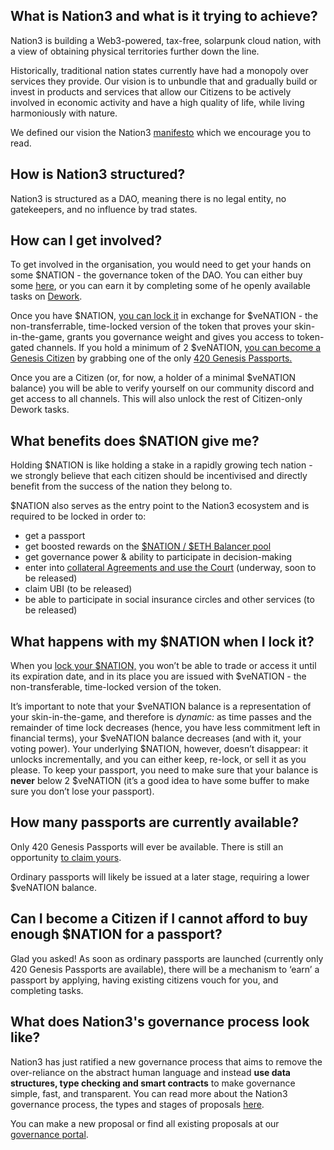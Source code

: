 ## What is Nation3 and what is it trying to achieve?

Nation3 is building a Web3-powered, tax-free, solarpunk cloud nation, with a view of obtaining physical territories further down the line.

Historically, traditional nation states currently have had a monopoly over services they provide. Our vision is to unbundle that and gradually build or invest in products and services that allow our Citizens to be actively involved in economic activity and have a high quality of life, while living harmoniously with nature.

We defined our vision the Nation3 [manifesto](https://nation3.org/manifesto) which we encourage you to read.

## How is Nation3 structured?

Nation3 is structured as a DAO, meaning there is no legal entity, no gatekeepers, and no influence by trad states.

## How can I get involved?

To get involved in the organisation, you would need to get your hands on some $NATION - the governance token of the DAO. You can either buy some [here](https://app.balancer.fi/#/trade/ether/0x333A4823466879eeF910A04D473505da62142069), or you can earn it by completing some of he openly available tasks on [Dework](https://app.dework.xyz/nation3).

Once you have $NATION, [you can lock it](https://app.nation3.org/lock) in exchange for $veNATION - the non-transferrable, time-locked version of the token that proves your skin-in-the-game, grants you governance weight and gives you access to token-gated channels. If you hold a minimum of 2 $veNATION, [you can become a Genesis Citizen](https://app.nation3.org/join) by grabbing one of the only [420 Genesis Passports.](https://opensea.io/collection/nation3-genesis-passport)

Once you are a Citizen (or, for now, a holder of a minimal $veNATION balance) you will be able to verify yourself on our community discord and get access to all channels. This will also unlock the rest of Citizen-only Dework tasks.

## What benefits does $NATION give me?

Holding $NATION is like holding a stake in a rapidly growing tech nation - we strongly believe that each citizen should be incentivised and directly benefit from the success of the nation they belong to.

$NATION also serves as the entry point to the Nation3 ecosystem and is required to be locked in order to:

- get a passport
- get boosted rewards on the [$NATION / $ETH Balancer pool](https://app.balancer.fi/#/pool/0x0bf37157d30dfe6f56757dcadff01aed83b08cd600020000000000000000019a)
- get governance power & ability to participate in decision-making
- enter into [collateral Agreements and use the Court](https://forum.nation3.org/t/nation3-court-a-backbone-to-bootstrap-a-circular-economy-by-increasing-trust-between-citizens/553) (underway, soon to be released)
- claim UBI (to be released)
- be able to participate in social insurance circles and other services (to be released)

## What happens with my $NATION when I lock it?

When you [lock your $NATION,](https://app.nation3.org/lock) you won’t be able to trade or access it until its expiration date, and in its place you are issued with $veNATION - the non-transferable, time-locked version of the token.

It’s important to note that your $veNATION balance is a representation of your skin-in-the-game, and therefore is _dynamic:_ as time passes and the remainder of time lock decreases (hence, you have less commitment left in financial terms), your $veNATION balance decreases (and with it, your voting power). Your underlying $NATION, however, doesn’t disappear: it unlocks incrementally, and you can either keep, re-lock, or sell it as you please. To keep your passport, you need to make sure that your balance is **never** below 2 $veNATION (it’s a good idea to have some buffer to make sure you don’t lose your passport).

## How many passports are currently available?

Only 420 Genesis Passports will ever be available. There is still an opportunity [to claim yours](https://app.nation3.org/join).

Ordinary passports will likely be issued at a later stage, requiring a lower $veNATION balance.

## Can I become a Citizen if I cannot afford to buy enough $NATION for a passport?

Glad you asked! As soon as ordinary passports are launched (currently only 420 Genesis Passports are available), there will be a mechanism to ‘earn’ a passport by applying, having existing citizens vouch for you, and completing tasks.

## What does Nation3's governance process look like?

Nation3 has just ratified a new governance process that aims to remove the over-reliance on the abstract human language and instead **use data structures, type checking and smart contracts** to make governance simple, fast, and transparent. You can read more about the Nation3 governance process, the types and stages of proposals [here](https://github.com/nation3/gov/blob/main/GOVERNANCE.md).

You can make a new proposal or find all existing proposals at our [governance portal](https://gov.nation3.org/).
